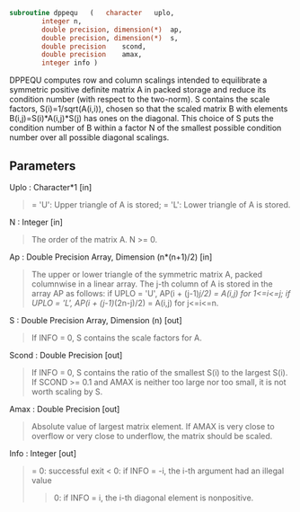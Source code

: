 ```fortran
subroutine dppequ	(	character	uplo,
		integer	n,
		double precision, dimension(*)	ap,
		double precision, dimension(*)	s,
		double precision	scond,
		double precision	amax,
		integer	info )
```

 DPPEQU computes row and column scalings intended to equilibrate a
 symmetric positive definite matrix A in packed storage and reduce
 its condition number (with respect to the two-norm).  S contains the
 scale factors, S(i)=1/sqrt(A(i,i)), chosen so that the scaled matrix
 B with elements B(i,j)=S(i)*A(i,j)*S(j) has ones on the diagonal.
 This choice of S puts the condition number of B within a factor N of
 the smallest possible condition number over all possible diagonal
 scalings.

## Parameters
Uplo : Character*1 [in]
> = 'U':  Upper triangle of A is stored;
> = 'L':  Lower triangle of A is stored.

N : Integer [in]
> The order of the matrix A.  N >= 0.

Ap : Double Precision Array, Dimension (n*(n+1)/2) [in]
> The upper or lower triangle of the symmetric matrix A, packed
> columnwise in a linear array.  The j-th column of A is stored
> in the array AP as follows:
> if UPLO = 'U', AP(i + (j-1)*j/2) = A(i,j) for 1<=i<=j;
> if UPLO = 'L', AP(i + (j-1)*(2n-j)/2) = A(i,j) for j<=i<=n.

S : Double Precision Array, Dimension (n) [out]
> If INFO = 0, S contains the scale factors for A.

Scond : Double Precision [out]
> If INFO = 0, S contains the ratio of the smallest S(i) to
> the largest S(i).  If SCOND >= 0.1 and AMAX is neither too
> large nor too small, it is not worth scaling by S.

Amax : Double Precision [out]
> Absolute value of largest matrix element.  If AMAX is very
> close to overflow or very close to underflow, the matrix
> should be scaled.

Info : Integer [out]
> = 0:  successful exit
> < 0:  if INFO = -i, the i-th argument had an illegal value
> > 0:  if INFO = i, the i-th diagonal element is nonpositive.

